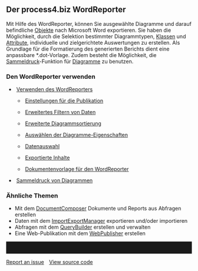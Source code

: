 
## Der process4.biz WordReporter

Mit Hilfe des WordReporter, können Sie ausgewählte Diagramme und darauf
befindliche [Objekte](Objekt) nach Microsoft Word exportieren. Sie haben
die Möglichkeit, durch die Selektion bestimmter Diagrammtypen,
[Klassen](Klasse) und [Attribute](Attributgruppe_Attribut), individuelle
und zielgerichtete Auswertungen zu erstellen. Als Grundlage für die
Formatierung des generierten Berichts dient eine anpassbare
\*.dot-Vorlage. Zudem besteht die Möglichkeit, die
[Sammeldruck](Sammeldruck_von_Diagrammen)-Funktion für
[Diagramme](Diagramm) zu benutzen.

### Den WordReporter verwenden

-    [Verwenden des WordReporters](wordreporter-de/verwenden-des-wordreporters)

    -    [Einstellungen für die Publikation](wordreporter-de/einstellungen-für-die-publikation) 

    -    [Erweitertes Filtern von Daten](wordreporter-de/erweitertes-filtern-von-daten)

    -    [Erweiterte Diagrammsortierung](wordreporter-de/erweiterte-diagrammsortierung)

    -    [Auswählen der Diagramme-Eigenschaften](wordreporter-de/auswählen-der-diagramme-eigenschaften)

    -    [Datenauswahl](wordreporter-de/datenauswahl)

    -    [Exportierte Inhalte](wordreporter-de/exportierte-inhalte)

    -    [Dokumentenvorlage für den
        WordReporter](wordreporter-de/dokumentenvorlage-für-den-documentcomposer)

-    [Sammeldruck von Diagrammen](wordreporter-de/sammeldruck-von-diagrammen)

### Ähnliche Themen

-   Mit dem [DocumentComposer](DocumentComposer) Dokumente und Reports
    aus Abfragen erstellen
-   Daten mit dem [ImportExportManager](ImportExportManager) exportieren
    und/oder importieren
-   Abfragen mit dem [QueryBuilder](QueryBuilder) erstellen und
    verwalten
-   Eine Web-Publikation mit dem
    [WebPublisher](WebPublisher)
    erstellen

<hr style="padding-top:2rem" />
<a href="https://github.com/process4/docs/issues" target="_blank" class="bgw btn btn-primary btn-lg shadow-sm">Report an issue</a>
<a href="https://github.com/process4/docs" target="_blank" class="bgw btn btn-primary btn-lg shadow-sm" style="margin-left:10px;">View source code</a>